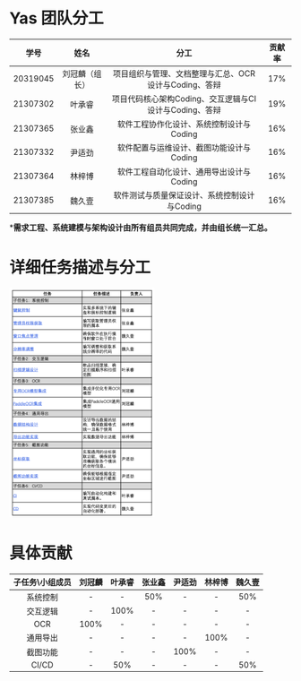 # Yas 团队分工



|   学号   |      姓名      |                          分工                          | 贡献率 |
| :------: | :------------: | :----------------------------------------------------: | :----: |
| 20319045 | 刘冠麟（组长） | 项目组织与管理、文档整理与汇总、OCR设计与Coding、答辩  |  17%   |
| 21307302 |     叶承睿     | 项目代码核心架构Coding、交互逻辑与CI设计与Coding、答辩 |  19%   |
| 21307365 |     张业鑫     |        软件工程协作化设计、系统控制设计与Coding        |  16%   |
| 21307332 |     尹适劲     |        软件配置与运维设计、截图功能设计与Coding        |  16%   |
| 21307364 |     林梓博     |        软件工程自动化设计、通用导出设计与Coding        |  16%   |
| 21307385 |     魏久壹     |      软件测试与质量保证设计、系统控制设计与Coding      |  16%   |

***需求工程、系统建模与架构设计由所有组员共同完成，并由组长统一汇总。**

# 详细任务描述与分工

<img src="./assets/image-20240625155314196.png" alt="image-20240625155314196" style="zoom:40%;" />

# 具体贡献

| 子任务\小组成员 | 刘冠麟 | 叶承睿 | 张业鑫 | 尹适劲 | 林梓博 | 魏久壹 |
| :-------------: | :----: | :----: | :----: | :----: | :----: | :----: |
|    系统控制     |   -    |   -    |  50%   |   -    |   -    |  50%   |
|    交互逻辑     |   -    |  100%  |   -    |   -    |   -    |   -    |
|       OCR       |  100%  |   -    |   -    |   -    |   -    |   -    |
|    通用导出     |   -    |   -    |   -    |   -    |  100%  |   -    |
|    截图功能     |   -    |   -    |   -    |  100%  |   -    |   -    |
|      CI/CD      |   -    |  50%   |   -    |   -    |   -    |  50%   |

